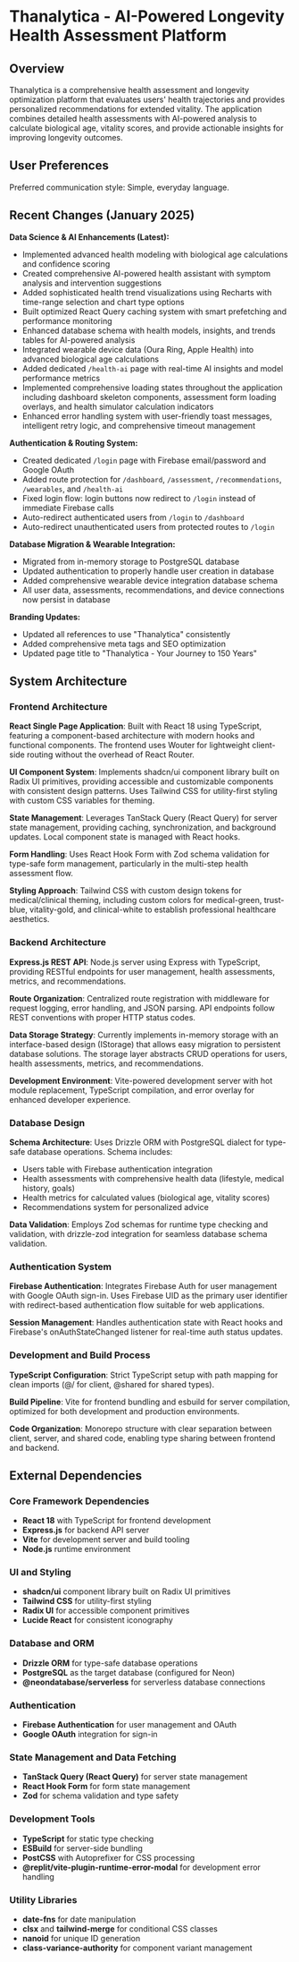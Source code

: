 # Thanalytica - AI-Powered Longevity Health Assessment Platform

## Overview

Thanalytica is a comprehensive health assessment and longevity optimization platform that evaluates users' health trajectories and provides personalized recommendations for extended vitality. The application combines detailed health assessments with AI-powered analysis to calculate biological age, vitality scores, and provide actionable insights for improving longevity outcomes.

## User Preferences

Preferred communication style: Simple, everyday language.

## Recent Changes (January 2025)

**Data Science & AI Enhancements (Latest):**
- Implemented advanced health modeling with biological age calculations and confidence scoring
- Created comprehensive AI-powered health assistant with symptom analysis and intervention suggestions
- Added sophisticated health trend visualizations using Recharts with time-range selection and chart type options
- Built optimized React Query caching system with smart prefetching and performance monitoring
- Enhanced database schema with health models, insights, and trends tables for AI-powered analysis
- Integrated wearable device data (Oura Ring, Apple Health) into advanced biological age calculations
- Added dedicated `/health-ai` page with real-time AI insights and model performance metrics
- Implemented comprehensive loading states throughout the application including dashboard skeleton components, assessment form loading overlays, and health simulator calculation indicators
- Enhanced error handling system with user-friendly toast messages, intelligent retry logic, and comprehensive timeout management

**Authentication & Routing System:**
- Created dedicated `/login` page with Firebase email/password and Google OAuth
- Added route protection for `/dashboard`, `/assessment`, `/recommendations`, `/wearables`, and `/health-ai`
- Fixed login flow: login buttons now redirect to `/login` instead of immediate Firebase calls
- Auto-redirect authenticated users from `/login` to `/dashboard`
- Auto-redirect unauthenticated users from protected routes to `/login`

**Database Migration & Wearable Integration:**
- Migrated from in-memory storage to PostgreSQL database
- Updated authentication to properly handle user creation in database
- Added comprehensive wearable device integration database schema
- All user data, assessments, recommendations, and device connections now persist in database

**Branding Updates:**
- Updated all references to use "Thanalytica" consistently
- Added comprehensive meta tags and SEO optimization
- Updated page title to "Thanalytica - Your Journey to 150 Years"

## System Architecture

### Frontend Architecture

**React Single Page Application**: Built with React 18 using TypeScript, featuring a component-based architecture with modern hooks and functional components. The frontend uses Wouter for lightweight client-side routing without the overhead of React Router.

**UI Component System**: Implements shadcn/ui component library built on Radix UI primitives, providing accessible and customizable components with consistent design patterns. Uses Tailwind CSS for utility-first styling with custom CSS variables for theming.

**State Management**: Leverages TanStack Query (React Query) for server state management, providing caching, synchronization, and background updates. Local component state is managed with React hooks.

**Form Handling**: Uses React Hook Form with Zod schema validation for type-safe form management, particularly in the multi-step health assessment flow.

**Styling Approach**: Tailwind CSS with custom design tokens for medical/clinical theming, including custom colors for medical-green, trust-blue, vitality-gold, and clinical-white to establish professional healthcare aesthetics.

### Backend Architecture

**Express.js REST API**: Node.js server using Express with TypeScript, providing RESTful endpoints for user management, health assessments, metrics, and recommendations.

**Route Organization**: Centralized route registration with middleware for request logging, error handling, and JSON parsing. API endpoints follow REST conventions with proper HTTP status codes.

**Data Storage Strategy**: Currently implements in-memory storage with an interface-based design (IStorage) that allows easy migration to persistent database solutions. The storage layer abstracts CRUD operations for users, health assessments, metrics, and recommendations.

**Development Environment**: Vite-powered development server with hot module replacement, TypeScript compilation, and error overlay for enhanced developer experience.

### Database Design

**Schema Architecture**: Uses Drizzle ORM with PostgreSQL dialect for type-safe database operations. Schema includes:
- Users table with Firebase authentication integration
- Health assessments with comprehensive health data (lifestyle, medical history, goals)
- Health metrics for calculated values (biological age, vitality scores)
- Recommendations system for personalized advice

**Data Validation**: Employs Zod schemas for runtime type checking and validation, with drizzle-zod integration for seamless database schema validation.

### Authentication System

**Firebase Authentication**: Integrates Firebase Auth for user management with Google OAuth sign-in. Uses Firebase UID as the primary user identifier with redirect-based authentication flow suitable for web applications.

**Session Management**: Handles authentication state with React hooks and Firebase's onAuthStateChanged listener for real-time auth status updates.

### Development and Build Process

**TypeScript Configuration**: Strict TypeScript setup with path mapping for clean imports (@/ for client, @shared for shared types).

**Build Pipeline**: Vite for frontend bundling and esbuild for server compilation, optimized for both development and production environments.

**Code Organization**: Monorepo structure with clear separation between client, server, and shared code, enabling type sharing between frontend and backend.

## External Dependencies

### Core Framework Dependencies
- **React 18** with TypeScript for frontend development
- **Express.js** for backend API server
- **Vite** for development server and build tooling
- **Node.js** runtime environment

### UI and Styling
- **shadcn/ui** component library built on Radix UI primitives
- **Tailwind CSS** for utility-first styling
- **Radix UI** for accessible component primitives
- **Lucide React** for consistent iconography

### Database and ORM
- **Drizzle ORM** for type-safe database operations
- **PostgreSQL** as the target database (configured for Neon)
- **@neondatabase/serverless** for serverless database connections

### Authentication
- **Firebase Authentication** for user management and OAuth
- **Google OAuth** integration for sign-in

### State Management and Data Fetching
- **TanStack Query (React Query)** for server state management
- **React Hook Form** for form state management
- **Zod** for schema validation and type safety

### Development Tools
- **TypeScript** for static type checking
- **ESBuild** for server-side bundling
- **PostCSS** with Autoprefixer for CSS processing
- **@replit/vite-plugin-runtime-error-modal** for development error handling

### Utility Libraries
- **date-fns** for date manipulation
- **clsx** and **tailwind-merge** for conditional CSS classes
- **nanoid** for unique ID generation
- **class-variance-authority** for component variant management